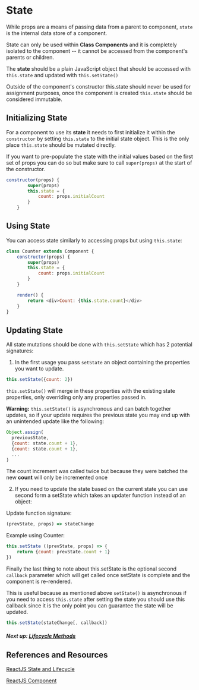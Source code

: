 # State

While props are a means of passing data from a parent to component, `state` is the internal data store of a component.

State can only be used within **Class Components** and it is completely isolated to the component -- it cannot be accessed
from the component's parents or children.

The **state** should be a plain JavaScript object that should be accessed with `this.state` and updated with `this.setState()`

Outside of the component's constructor this.state should never be used for assignment purposes, once the component is 
created `this.state` should be considered immutable.


## Initializing State

For a component to use its **state** it needs to first initialize it within the `constructor` by setting `this.state` to the initial state object.
This is the only place `this.state` should be mutated directly.

If you want to pre-populate the state with the initial values based on the first set of props you can do so but make sure to call `super(props)` at the 
start of the constructor.

```javascript 1.8
constructor(props) {
        super(props)
        this.state = {
            count: props.initialCount
        }
    }
```


## Using State

You can access state similarly to accessing props but using `this.state`:

```javascript 1.8
class Counter extends Component {
    constructor(props) {
        super(props)
        this.state = {
            count: props.initialCount
        }
    }

    render() {
        return <div>Count: {this.state.count}</div>
    }
}
```

## Updating State

All state mutations should be done with `this.setState` which has 2 potential signatures:

1. In the first usage you pass `setState` an object containing the properties you want to update.

```javascript 1.8
this.setState({count: 2})
```

`this.setState()` will merge in these properties with the existing state properties, only overriding only any properties passed in.

**Warning:** `this.setState()` is asynchronous and can batch together updates, so if your update requires the previous state you may end up
with an unintended update like the following:

```javascript 1.8
Object.assign(
  previousState,
  {count: state.count + 1},
  {count: state.count + 1},
  ...
)
```

The count increment was called twice but because they were batched the new **count** will only be incremented once

2. If you need to update the state based on the current state you can use second form a setState which takes an updater function instead of an object:

Update function signature:

```javascript 1.8
(prevState, props) => stateChange
```

Example using Counter:

```javascript 1.8
this.setState ((prevState, props) => {
    return {count: prevState.count + 1}
})
```

Finally the last thing to note about this.setState is the optional second `callback` parameter which will get called once 
setState is complete and the component is re-rendered.

This is useful because as mentioned above `setState()` is asynchronous if you need to access `this.state` after setting the
state you should use this callback since it is the only point you can guarantee the state will be updated.

```javascript 1.8
this.setState(stateChange[, callback])
```

##### Next up: [Lifecycle Methods](../5_lifecycle_methods)

## References and Resources

[ReactJS State and Lifecycle](https://reactjs.org/docs/state-and-lifecycle.html)

[ReactJS Component](https://reactjs.org/docs/react-component.html)


